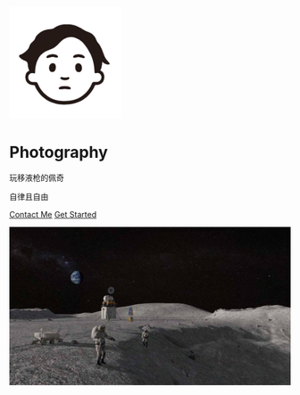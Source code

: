 <img width="200px" src="_logo/logo.png">

# **Photography**
玩移液枪的佩奇

自律且自由

[Contact Me](Contact.html)
[Get Started](README.md)

![](_logo/blog.png)

